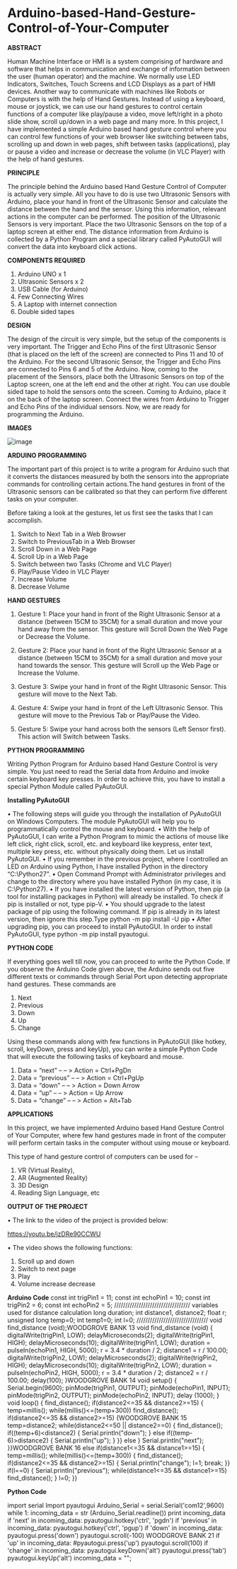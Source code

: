 # Arduino-based-Hand-Gesture-Control-of-Your-Computer

**ABSTRACT**

Human Machine Interface or HMI is a system comprising of hardware and software that helps in communication and exchange of information between the user (human operator) and the 
machine. We normally use LED Indicators, Switches, Touch Screens and LCD Displays as a part of HMI devices. Another way to communicate with machines like Robots or Computers is with the help of Hand Gestures. Instead of using a keyboard, mouse or joystick, we can use our hand gestures to control certain functions of a computer like play/pause a video, move left/right in a photo slide show, scroll up/down in a web page and many more. In this project, I have implemented a simple Arduino based hand gesture control where you 
can control few functions of your web browser like switching between tabs, scrolling up and down in web pages, shift between tasks (applications), play or pause a video and increase or decrease the volume (in VLC Player) with the help of hand gestures.

**PRINCIPLE**

The principle behind the Arduino based Hand Gesture Control of Computer is actually very simple. All you have to do is use two Ultrasonic Sensors with Arduino, place your hand in front of the Ultrasonic Sensor and calculate the distance between the hand and the sensor. Using this information, relevant actions in the computer can be performed. The position of the Ultrasonic Sensors is very important. Place the two Ultrasonic Sensors on the top of a laptop screen at either end. The distance information from Arduino is collected by a Python Program and a special library called PyAutoGUI will convert the data into keyboard click actions.

**COMPONENTS REQUIRED**

1. Arduino UNO x 1 
2. Ultrasonic Sensors x 2 
3. USB Cable (for Arduino)
4. Few Connecting Wires 
5. A Laptop with internet connection
6. Double sided tapes
 
**DESIGN**

The design of the circuit is very simple, but the setup of the components is very important. The Trigger and Echo Pins of the first Ultrasonic Sensor (that is placed on the 
left of the screen) are connected to Pins 11 and 10 of the Arduino. For the second Ultrasonic Sensor, the Trigger and Echo Pins are connected to Pins 6 and 5 of the Arduino.
Now, coming to the placement of the Sensors, place both the Ultrasonic Sensors on top of the Laptop screen, one at the left end and the other at right. You can use double sided tape to hold the sensors onto the screen. Coming to Arduino, place it on the back of the laptop screen. Connect the wires from Arduino to Trigger and Echo Pins of the individual sensors. Now, we are ready for programming the Arduino. 

**IMAGES**

![image](https://user-images.githubusercontent.com/87383888/125502918-2a1edf1f-d9c4-4727-a68c-8e34055dc31f.png)

**ARDUINO PROGRAMMING**

The important part of this project is to write a program for Arduino such that it converts the distances measured by both the sensors into the appropriate commands for controlling certain actions.The hand gestures in front of the Ultrasonic sensors can be calibrated so that they can perform five different tasks on your computer. 

Before taking a look at the gestures, let us first see the tasks that I can accomplish.

1. Switch to Next Tab in a Web Browser
2. Switch to PreviousTab in a Web Browser
3. Scroll Down in a Web Page
4. Scroll Up in a Web Page
5. Switch between two Tasks (Chrome and VLC Player)
6. Play/Pause Video in VLC Player
7. Increase Volume
8. Decrease Volume

**HAND GESTURES**

1. Gesture 1: Place your hand in front of the Right Ultrasonic Sensor at a distance (between 15CM to 35CM) for a small duration and move your hand away from the sensor. This gesture will Scroll Down the Web Page or Decrease the Volume.

2. Gesture 2: Place your hand in front of the Right Ultrasonic Sensor at a distance (between 15CM to 35CM) for a small duration and move your hand towards the sensor. This gesture will Scroll up the Web Page or Increase the Volume.

3. Gesture 3: Swipe your hand in front of the Right Ultrasonic Sensor. This gesture will move to the Next Tab.

4. Gesture 4: Swipe your hand in front of the Left Ultrasonic Sensor. This gesture will move to the Previous Tab or Play/Pause the Video.

5. Gesture 5: Swipe your hand across both the sensors (Left Sensor first). This action will Switch 
between Tasks.

**PYTHON PROGRAMMING**

Writing Python Program for Arduino based Hand Gesture Control is very simple. You just need to read the Serial data from Arduino and invoke certain keyboard key presses. In order to achieve this, you have to install a special Python Module called PyAutoGUI.

**Installing PyAutoGUI**

• The following steps will guide you through the installation of PyAutoGUI on Windows Computers. The module PyAutoGUI will help you to programmatically control the mouse and keyboard.
• With the help of PyAutoGUI, I can write a Python Program to mimic the actions of mouse like left click, right click, scroll, etc. and keyboard like keypress, enter text, multiple key press, etc. without physically doing them. Let us install PyAutoGUI.
• If you remember in the previous project, where I controlled an LED on Arduino using Python, I have installed Python in the directory “C:\Python27”. 
• Open Command Prompt with Administrator privileges and change to the directory where you have installed Python (in my case, it is C:\Python27). 
• If you have installed the latest version of Python, then pip (a tool for installing packages in Python) will already be installed. To check if pip is installed or not, type   pip-V.
• You should upgrade to the latest package of pip using the following command. If pip is already in its latest version, then ignore this step.Type python -m pip install -U pip
• After upgrading pip, you can proceed to install PyAutoGUI. In order to install PyAutoGUI, type python -m pip install pyautogui.

**PYTHON CODE**

If everything goes well till now, you can proceed to write the Python Code. If you observe the Arduino Code given above, the Arduino sends out five different texts or commands through Serial Port upon detecting appropriate hand gestures. These commands are
1. Next
2. Previous
3. Down
4. Up
5. Change

Using these commands along with few functions in PyAutoGUI (like hotkey, scroll, keyDown, press and keyUp), you can write a simple Python Code that will execute the following tasks of keyboard and mouse.
1. Data = “next” – – > Action = Ctrl+PgDn
2. Data = “previous” – – > Action = Ctrl+PgUp
3. Data = “down” – – > Action = Down Arrow
4. Data = “up” – – > Action = Up Arrow
5. Data = “change” – – > Action = Alt+Tab

**APPLICATIONS**

In this project, we have implemented Arduino based Hand Gesture Control of Your Computer, where few hand gestures made in front of the computer will perform certain tasks in the computer without using mouse or keyboard. 

This type of hand gesture control of computers can be used for –
1. VR (Virtual Reality),
2. AR (Augmented Reality)
3. 3D Design
4. Reading Sign Language, etc

**OUTPUT OF THE PROJECT**

• The link to the video of the project is provided below:

https://youtu.be/jzDRe90CCWU

• The video shows the following functions:
1. Scroll up and down
2. Switch to next page 
3. Play 
4. Volume increase decrease

**Arduino Code**
const int trigPin1 = 11;
const int echoPin1 = 10; 
const int trigPin2 = 6; 
const int echoPin2 = 5; 
////////////////////////////////// variables used for distance calculation 
long duration; 
int distance1, distance2; 
float r;
unsigned long temp=0; int temp1=0;
int l=0;
////////////////////////////////
void find_distance (void);WOODGROVE
BANK 13
void find_distance (void) 
{ 
digitalWrite(trigPin1, LOW); 
delayMicroseconds(2); 
digitalWrite(trigPin1, HIGH); 
delayMicroseconds(10); 
digitalWrite(trigPin1, LOW); 
duration = pulseIn(echoPin1, HIGH, 5000);
r = 3.4 * duration / 2; 
distance1 = r / 100.00;
digitalWrite(trigPin2, LOW);
delayMicroseconds(2); 
digitalWrite(trigPin2, HIGH);
delayMicroseconds(10); 
digitalWrite(trigPin2, LOW);
duration = pulseIn(echoPin2, HIGH, 5000);
r = 3.4 * duration / 2; 
distance2 = r / 100.00; 
delay(100); }WOODGROVE
BANK 14
void setup() 
{ 
Serial.begin(9600); 
pinMode(trigPin1, OUTPUT);
pinMode(echoPin1, INPUT);
pinMode(trigPin2, OUTPUT); 
pinMode(echoPin2, INPUT); 
delay (1000); }
void loop()
{ 
find_distance();
if(distance2<=35 && distance2>=15) {
temp=millis();
while(millis()<=(temp+300)) 
find_distance();
if(distance2<=35 && distance2>=15) {WOODGROVE
BANK 15
temp=distance2;
while(distance2<=50 || distance2==0) {
find_distance();
if((temp+6)<distance2) {
Serial.println("down"); }
else if((temp-6)>distance2)
{ Serial.println("up");
} }}
else }
Serial.println("next"); }}WOODGROVE
BANK 16
else if(distance1<=35 && distance1>=15) {
temp=millis();
while(millis()<=(temp+300)) {
find_distance();
if(distance2<=35 && distance2>=15) {
Serial.println("change"); 
l=1;
break; }}
if(l==0) 
{ Serial.println("previous");
while(distance1<=35 && distance1>=15)
find_distance(); }
l=0; }}


**Python Code**

import serial 
Import pyautogui 
Arduino_Serial = serial.Serial('com12',9600) 
while 1:
incoming_data = str (Arduino_Serial.readline()) 
print incoming_data 
if 'next' in incoming_data: 
pyautogui.hotkey('ctrl', 'pgdn')
if 'previous' in incoming_data: 
pyautogui.hotkey('ctrl', 'pgup') 
if 'down' in incoming_data: 
pyautogui.press('down') 
pyautogui.scroll(-100) WOODGROVE
BANK 21
if 'up' in incoming_data:
#pyautogui.press('up') 
pyautogui.scroll(100) 
if 'change' in incoming_data: 
pyautogui.keyDown('alt')
pyautogui.press('tab') 
pyautogui.keyUp('alt') 
incoming_data = "";
